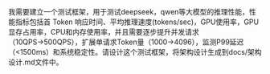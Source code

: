 我需要建立一个测试框架，用于测试deepseek，qwen等大模型的推理性能，性能指标包括首 Token 响应时间、平均推理速度(tokens/sec)，GPU使用率，GPU显存占用率，CPU和内存使用率，并且需要逐步提升并发请求（10QPS→500QPS），扩展单请求Token量（1000→4096），监测P99延迟（<1500ms）和系统稳定性。请设计这个测试框架，将架构设计生成到docs/架构设计.md文件中。